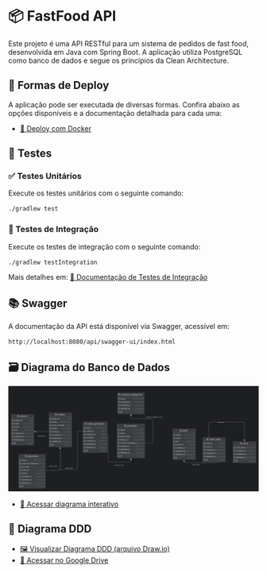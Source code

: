 # 📦 FastFood API

Este projeto é uma API RESTful para um sistema de pedidos de fast food, desenvolvida em Java com Spring Boot. A aplicação utiliza PostgreSQL como banco de dados e segue os princípios da Clean Architecture.

## 🚀 Formas de Deploy

A aplicação pode ser executada de diversas formas. Confira abaixo as opções disponíveis e a documentação detalhada para cada uma:

- [📄 Deploy com Docker](./docs/docker.md)

## 🧪 Testes

### ✅ Testes Unitários

Execute os testes unitários com o seguinte comando:

```bash
./gradlew test
```

### 🔁 Testes de Integração

Execute os testes de integração com o seguinte comando:

```bash
./gradlew testIntegration
```

Mais detalhes em: [📄 Documentação de Testes de Integração](./docs/integration-tests.md)

## 📚 Swagger

A documentação da API está disponível via Swagger, acessível em:

```
http://localhost:8080/api/swagger-ui/index.html
```

## 🗃️ Diagrama do Banco de Dados

![Diagrama do Banco de Dados](./docs/diagrama-db.png)

- [🔗 Acessar diagrama interativo](https://dbdiagram.io/d/FIAP-HEX-68101c011ca52373f5ba7756)

## 🧭 Diagrama DDD

- [🖼️ Visualizar Diagrama DDD (arquivo Draw.io)](./docs/diagrama-ddd.drawio)
- [🔗 Acessar no Google Drive](https://drive.google.com/file/d/1jAH0o1r2prv5UD3AY6mZ57Uc93uPAPi9/view?usp=sharing)